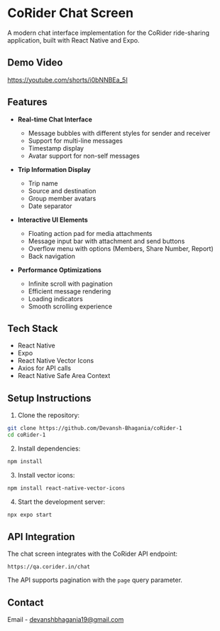 # CoRider Chat Screen

A modern chat interface implementation for the CoRider ride-sharing application, built with React Native and Expo.

## Demo Video
https://youtube.com/shorts/i0bNNBEa_5I



## Features

- **Real-time Chat Interface**
  - Message bubbles with different styles for sender and receiver
  - Support for multi-line messages
  - Timestamp display
  - Avatar support for non-self messages

- **Trip Information Display**
  - Trip name
  - Source and destination
  - Group member avatars
  - Date separator

- **Interactive UI Elements**
  - Floating action pad for media attachments
  - Message input bar with attachment and send buttons
  - Overflow menu with options (Members, Share Number, Report)
  - Back navigation

- **Performance Optimizations**
  - Infinite scroll with pagination
  - Efficient message rendering
  - Loading indicators
  - Smooth scrolling experience

## Tech Stack

- React Native
- Expo
- React Native Vector Icons
- Axios for API calls
- React Native Safe Area Context

## Setup Instructions

1. Clone the repository:
```bash
git clone https://github.com/Devansh-Bhagania/coRider-1
cd coRider-1
```

2. Install dependencies:
```bash
npm install
```

3. Install vector icons:
```bash
npm install react-native-vector-icons
```

4. Start the development server:
```bash
npx expo start
```

## API Integration

The chat screen integrates with the CoRider API endpoint:
```
https://qa.corider.in/chat
```

The API supports pagination with the `page` query parameter.

## Contact

Email - devanshbhagania19@gmail.com
